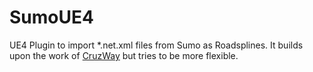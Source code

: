 # SumoUE4

UE4 Plugin to import *.net.xml files from Sumo as Roadsplines. It builds upon the work of [CruzWay](https://github.com/AugmentedDesignLab/CruzWay) but tries to be more flexible.

